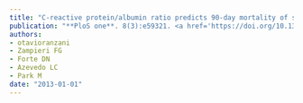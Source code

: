 ```yaml
---
title: "C-reactive protein/albumin ratio predicts 90-day mortality of septic patients"
publication: "**PloS one**. 8(3):e59321. <a href='https://doi.org/10.1371/journal.pone.0059321' target='_blank' rel='noopener noreferrer'>10.1371/journal.pone.0059321</a>"
authors:
- otavioranzani
- Zampieri FG
- Forte DN
- Azevedo LC
- Park M
date: "2013-01-01"
---
```

